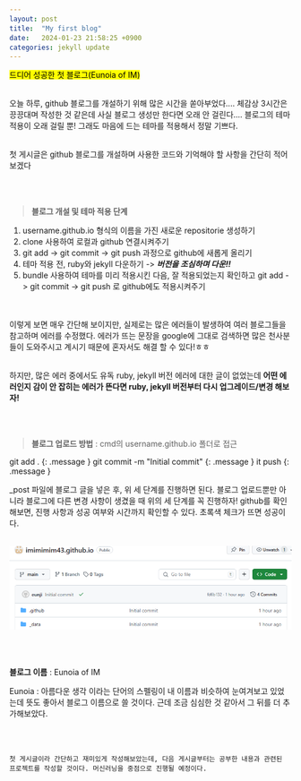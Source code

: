 ```yaml
---
layout: post
title:  "My first blog"
date:   2024-01-23 21:58:25 +0900
categories: jekyll update
---
```

<mark>드디어 성공한 첫 블로그(Eunoia of IM)</mark>

<br>
오늘 하루, github 블로그를 개설하기 위해 많은 시간을 쏟아부었다....
체감상 3시간은 끙끙대며 작성한 것 같은데 사실 블로그 생성만 한다면 오래 안 걸린다.... 블로그의 테마 적용이 오래 걸릴 뿐! 그래도 마음에 드는 테마를 적용해서 정말 기쁘다.


<br>
<br>

첫 게시글은 github 블로그를 개설하며 사용한 코드와 기억해야 할 사항을 간단히 적어보겠다

<br>
<br>

>**블로그 개설 및 테마 적용 단계**

1. username.github.io 형식의 이름을 가진 새로운 repositorie 생성하기
2.  clone 사용하여 로컬과 github 연결시켜주기
3. git add -> git commit -> git push 과정으로 github에 새롭게 올리기
4. 테마 적용 전, ruby와 jekyll 다운하기
-> **_버전을 조심하며 다운!!_**
5. bundle 사용하여 테마를 미리 적용시킨 다음, 잘 적용되었는지 확인하고 git add -> git commit -> git push 로 github에도 적용시켜주기

<br>
<br>
이렇게 보면 매우 간단해 보이지만, 실제로는 많은 에러들이 발생하여 여러 블로그들을 참고하며 에러를 수정했다. 에러가 뜨는 문장을 google에 그대로 검색하면 많은 천사분들이 도와주시고 계시기 때문에 혼자서도 해결 할 수 있다!ㅎㅎ 

<br>
<br>

하지만, 많은 에러 중에서도 유독 ruby, jekyll 버전 에러에 대한 글이 없었는데 **어떤 에러인지 감이 안 잡히는 에러가 뜬다면 ruby, jekyll 버전부터 다시 업그레이드/변경 해보자!**

<br>
<br>

>**블로그 업로드 방법**
: cmd의 username.github.io 폴더로 접근


git add .
{: .message }
git commit -m "Initial commit"
{: .message }
it push
{: .message }
<br>

_post 파일에 블로그 글을 넣은 후, 위 세 단계를 진행하면 된다.
블로그 업로드뿐만 아니라 블로그에 다른 변경 사항이 생겼을 때 위의 세 단계를 꼭 진행하자! github를 확인해보면, 진행 사항과 성공 여부와 시간까지 확인할 수 있다. 초록색 체크가 뜨면 성공이다.
<br>
<br>

![Alt text](%EC%A7%84%ED%96%89%EC%82%AC%ED%95%AD.PNG)


<br>
<br>

**블로그 이름**
: Eunoia of IM

Eunoia : 아름다운 생각 이라는 단어의 스펠링이 내 이름과 비슷하여 눈여겨보고 있었는데 뜻도 좋아서 블로그 이름으로 쓸 것이다. 근데 조금 심심한 것 같아서 그 뒤를 더 추가해보았다.

<br>
<br>

`첫 게시글이라 간단하고 재미있게 작성해보았는데, 다음 게시글부터는 공부한 내용과 관련된 프로젝트를 작성할 것이다. 머신러닝을 중점으로 진행될 예정이다.`